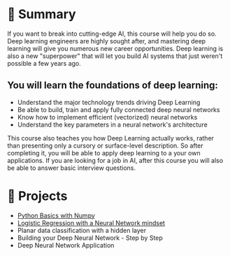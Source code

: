 # 📄 Summary
If you want to break into cutting-edge AI, this course will help you do so. Deep learning engineers are highly sought after, and mastering deep learning will give you numerous new career opportunities. Deep learning is also a new "superpower" that will let you build AI systems that just weren't possible a few years ago.

## You will learn the foundations of deep learning:

* Understand the major technology trends driving Deep Learning
* Be able to build, train and apply fully connected deep neural networks
* Know how to implement efficient (vectorized) neural networks
* Understand the key parameters in a neural network's architecture

This course also teaches you how Deep Learning actually works, rather than presenting only a cursory or surface-level description. So after completing it, you will be able to apply deep learning to a your own applications. If you are looking for a job in AI, after this course you will also be able to answer basic interview questions.

# 📂 Projects
* [Python Basics with Numpy](https://github.com/mauritsvzb/DeepLearning.AI-Deep-Learning-Specialization/blob/main/01.%20Neural%20Networks%20and%20Deep%20Learning/02.%20Neural%20Networks%20Basics/Python_Basics_with_Numpy.ipynb)
* [Logistic Regression with a Neural Network mindset](https://github.com/mauritsvzb/DeepLearning.AI-Deep-Learning-Specialization/blob/main/01.%20Neural%20Networks%20and%20Deep%20Learning/02.%20Neural%20Networks%20Basics/Logistic_Regression_with_a_Neural_Network_mindset.ipynb)
* Planar data classification with a hidden layer
* Building your Deep Neural Network - Step by Step
* Deep Neural Network Application
